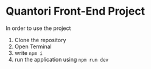 # Quantori Front-End Project


In order to use the project
1. Clone the repository
2. Open Terminal
3. write ```npm i```
4. run the application using ```npm run dev```